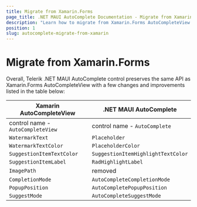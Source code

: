 ```yaml
---
title: Migrate from Xamarin.Forms
page_title: .NET MAUI AutoComplete Documentation - Migrate from Xamarin
description: "Learn how to migrate from Xamarin.Forms AutoCompleteView to .NET MAUI AutoCompolete control."
position: 1
slug: autocomplete-migrate-from-xamarin
---
```


# Migrate from Xamarin.Forms

Overall, Telerik .NET MAUI AutoComplete control preserves the same API as Xamarin.Forms AutoCompleteView with a few changes and improvements listed in the table below:

| Xamarin AutoCompleteView | .NET MAUI AutoComplete |
| ------------- | --------------- |
| control name - `AutoCompleteView` | control name - `AutoComplete` |
| `WatermarkText` | `Placeholder` |
| `WatermarkTextColor` | `PlaceholderColor` |
| `SuggestionItemTextColor` | `SuggestionItemHighlightTextColor` |
| `SuggestionItemLabel` | `RadHighlightLabel` |
| `ImagePath` | removed |
| `CompletionMode ` | `AutoCompleteCompletionMode` |
| `PopupPosition  ` | `AutoCompletePopupPosition` |
| `SuggestMode   ` | `AutoCompleteSuggestMode` |
